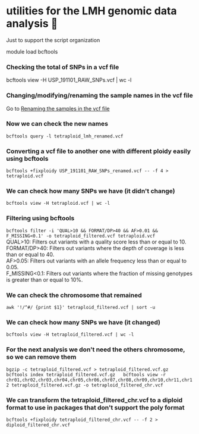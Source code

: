 # utilities for the LMH genomic data analysis 🥔  
Just to support the script organization  
  
module load bcftools  
  
### Checking the total of SNPs in a vcf file  
bcftools view -H USP_191101_RAW_SNPs.vcf | wc -l
  
### Changing/modifying/renaming the sample names in the vcf file    
Go to [Renaming the samples in the vcf file](https://github.com/GivanildoR/tutorial_polyploid/blob/main/README.md)

### Now we can check the new names  
`bcftools query -l tetraploid_lmh_renamed.vcf`

### Converting a vcf file to another one with different ploidy easily using bcftools  
`bcftools +fixploidy USP_191101_RAW_SNPs_renamed.vcf -- -f 4 > tetraploid.vcf`  

### We can check how many SNPs we have (it didn't change)  
`bcftools view -H tetraploid.vcf | wc -l ` 

### Filtering using bcftools  
`bcftools filter -i 'QUAL>10 && FORMAT/DP>40 && AF>0.01 && F_MISSING<0.1' -o tetraploid_filtered.vcf tetraploid.vcf`  
QUAL>10: Filters out variants with a quality score less than or equal to 10.  
FORMAT/DP>40: Filters out variants where the depth of coverage is less than or equal to 40.  
AF>0.05: Filters out variants with an allele frequency less than or equal to 0.05.  
F_MISSING<0.1: Filters out variants where the fraction of missing genotypes is greater than or equal to 10%.  

### We can check the chromosome that remained  
`awk '!/^#/ {print $1}' tetraploid_filtered.vcf | sort -u`  

### We can check how many SNPs we have (it changed)  
`bcftools view -H tetraploid_filtered.vcf | wc -l `

### For the next analysis we don't need the others chromosome, so we can remove them  
`bgzip -c tetraploid_filtered.vcf > tetraploid_filtered.vcf.gz  
bcftools index tetraploid_filtered.vcf.gz  
bcftools view -r chr01,chr02,chr03,chr04,chr05,chr06,chr07,chr08,chr09,chr10,chr11,chr12 tetraploid_filtered.vcf.gz -o tetraploid_filtered_chr.vcf`

### We can transform the  tetraploid_filtered_chr.vcf to a diploid format to use in packages that don't support the poly format  
`bcftools +fixploidy tetraploid_filtered_chr.vcf -- -f 2 > diploid_filtered_chr.vcf`  


